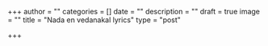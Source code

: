 +++
author = ""
categories = []
date = ""
description = ""
draft = true
image = ""
title = "Nada en vedanakal lyrics"
type = "post"

+++
